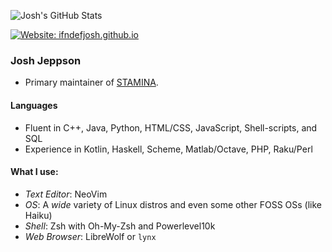 ![Josh's GitHub Stats](https://github-readme-stats.vercel.app/api?username=ifndefJOSH)

[![Website: ifndefjosh.github.io](https://img.shields.io/website?down_color=red&down_message=https%3A%2F%2FifndefJOSH.github.io%20%28DOWN%29&style=for-the-badge&up_color=blue&up_message=https%3A%2F%2FifndefJOSH.github.io&url=https%3A%2F%2FifndefJOSH.github.io)](https://ifndefJOSH.github.io)


### Josh Jeppson

- Primary maintainer of [STAMINA](https://github.com/fluentverification/stamina-cplusplus).

#### Languages

- Fluent in C++, Java, Python, HTML/CSS, JavaScript, Shell-scripts, and SQL
- Experience in Kotlin, Haskell, Scheme, Matlab/Octave, PHP, Raku/Perl

#### What I use:

- *Text Editor*: NeoVim
- *OS*: A *wide* variety of Linux distros and even some other FOSS OSs (like Haiku)
- *Shell*: Zsh with Oh-My-Zsh and Powerlevel10k
- *Web Browser*: LibreWolf or `lynx`

<!--
**ifndefJOSH/ifndefJOSH** is a ✨ _special_ ✨ repository because its `README.md` (this file) appears on your GitHub profile.

Here are some ideas to get you started:

- 🔭 I’m currently working on ...
- 🌱 I’m currently learning ...
- 👯 I’m looking to collaborate on ...
- 🤔 I’m looking for help with ...
- 💬 Ask me about ...
- 📫 How to reach me: ...
- 😄 Pronouns: ...
- ⚡ Fun fact: ...
-->
